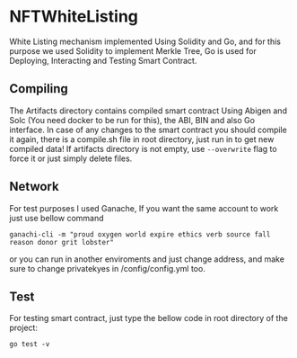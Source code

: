 # NFTWhiteListing

White Listing mechanism implemented Using Solidity and Go, and for this purpose we used Solidity to implement Merkle Tree, Go is used for Deploying, Interacting and Testing Smart Contract.

## Compiling
The Artifacts directory contains compiled smart contract Using Abigen and Solc (You need docker to be run for this), the ABI, BIN and also Go interface. In case of any changes to the smart contract you should compile it again, there is a compile.sh file in root directory, just run in to get new compiled data! If artifacts directory is not empty, use `--overwrite` flag to force it or just simply delete files. 

## Network
For test purposes I used Ganache, If you want the same account to work just use bellow command

`ganachi-cli -m "proud oxygen world expire ethics verb source fall reason donor grit lobster"`

or you can run in another enviroments and just change address, and make sure to change privatekyes in /config/config.yml too.

## Test
For testing smart contract, just type the bellow code in root directory of the project:

`go test -v`
